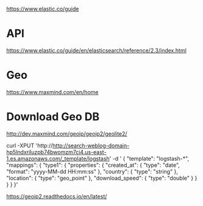 

https://www.elastic.co/guide


# API
https://www.elastic.co/guide/en/elasticsearch/reference/2.3/index.html



# Geo
https://www.maxmind.com/en/home

# Download Geo DB
http://dev.maxmind.com/geoip/geoip2/geolite2/


curl -XPUT 'http://http://search-weblog-domain-hp5lndxriluzpb74bwomzm7ci4.us-east-1.es.amazonaws.com/_template/logstash' -d '
{
     "template": "logstash-*",
     "mappings": {
          "type1": {
               "properties": {
                    "created_at": {
                         "type": "date",
                         "format": "yyyy-MM-dd HH:mm:ss"
                    },
                    "country": {
                         "type": "string"
                    },
                    "location": {
                         "type": "geo_point"
                    },
                    "download_speed": {
                         "type": "double"
                    }
               }
          }
     }
}'



https://geoip2.readthedocs.io/en/latest/
